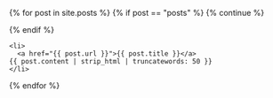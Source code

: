 <ul>
  {% for post in site.posts %}
  {% if post == "posts" %}
    {% continue %}
  
  {% endif %}
  
    <li>
      <a href="{{ post.url }}">{{ post.title }}</a>
	{{ post.content | strip_html | truncatewords: 50 }} 
    </li>
  {% endfor %}
</ul>
